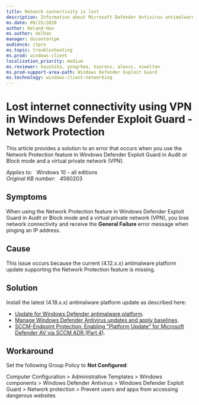 ```yaml
---
title: Network connectivity is lost
description: Information about Microsoft Defender Antivirus antimalware platform update to solve problem of vpn users losing network connectivity.
ms.date: 09/25/2020
author: Deland-Han 
ms.author: delhan
manager: dscontentpm
audience: itpro
ms.topic: troubleshooting
ms.prod: windows-client
localization_priority: medium
ms.reviewer: kaushika, yongrhee, ksarens, alexsc, niwelton
ms.prod-support-area-path: Windows Defender Exploit Guard
ms.technology: windows-client-networking
---
```

# Lost internet connectivity using VPN in Windows Defender Exploit Guard - Network Protection

This article provides a solution to an error that occurs when you use the Network Protection feature in Windows Defender Exploit Guard in Audit or Block mode and a virtual private network (VPN).

_Applies to:_ &nbsp; Windows 10 - all editions  
_Original KB number:_ &nbsp; 4560203

## Symptoms

When using the Network Protection feature in Windows Defender Exploit Guard in Audit or Block mode and a virtual private network (VPN), you lose network connectivity and receive the **General Failure** error message when pinging an IP address.

## Cause

This issue occurs because the current (4.12.x.x) antimalware platform update supporting the Network Protection feature is missing.

## Solution

Install the latest (4.18.x.x) antimalware platform update as described here:

- [Update for Windows Defender antimalware platform](https://support.microsoft.com/help/4052623).
- [Manage Windows Defender Antivirus updates and apply baselines](/windows/security/threat-protection/windows-defender-antivirus/manage-updates-baselines-windows-defender-antivirus#released-platform-and-engine-versions).
- [SCCM-Endpoint Protection: Enabling "Platform Update" for Microsoft Defender AV via SCCM ADR (Part 4)](https://yongrhee.wordpress.com/2020/02/22/sccm-endpoint-protection-enabling-platform-update-for-microsoft-defender-av-via-sccm-adr-part-4/).

## Workaround

Set the following  Group Policy to **Not Configured**:

Computer Configuration > Administrative Templates > Windows components > Windows Defender Antivirus > Windows Defender Exploit Guard > Network protection > Prevent users and apps from accessing dangerous websites
